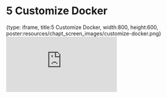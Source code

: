 # 5 Customize Docker
 
{type: iframe, title:5 Customize Docker, width:800, height:600, poster:resources/chapt_screen_images/customize-docker.png}
![](https://jhudatascience.org/AnVIL_Book_WDL/customize-docker.html)
 

 
